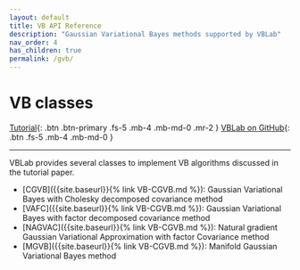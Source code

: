 ```yaml
---
layout: default
title: VB API Reference 
description: "Gaussian Variational Bayes methods supported by VBLab"
nav_order: 4
has_children: true
permalink: /gvb/
---
```

# **VB classes**

[Tutorial](#tutorial){: .btn .btn-primary .fs-5 .mb-4 .mb-md-0 .mr-2 } [VBLab on GitHub](https://github.com/VBayesLab/Tutorial-on-VB){: .btn .fs-5 .mb-4 .mb-md-0 }

---
VBLab provides several classes to implement VB algorithms discussed in the tutorial paper. 
- [CGVB]({{site.baseurl}}{% link VB-CGVB.md %}): Gaussian Variational Bayes with Cholesky decomposed covariance method
- [VAFC]({{site.baseurl}}{% link VB-CGVB.md %}): Gaussian Variational Bayes with factor decomposed covariance method
- [NAGVAC]({{site.baseurl}}{% link VB-CGVB.md %}): Natural gradient Gaussian Variational Approximation with factor Covariance method 
- [MGVB]({{site.baseurl}}{% link VB-CGVB.md %}): Manifold Gaussian Variational Bayes method